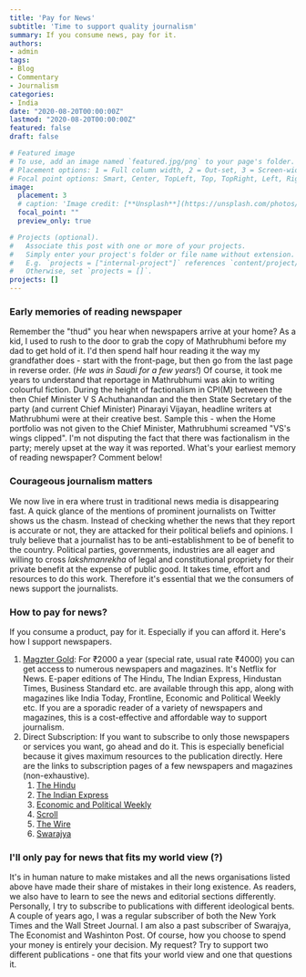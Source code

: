 ```yaml
---
title: 'Pay for News'
subtitle: 'Time to support quality journalism'
summary: If you consume news, pay for it.
authors:
- admin
tags:
- Blog
- Commentary
- Journalism
categories:
- India
date: "2020-08-20T00:00:00Z"
lastmod: "2020-08-20T00:00:00Z"
featured: false
draft: false

# Featured image
# To use, add an image named `featured.jpg/png` to your page's folder.
# Placement options: 1 = Full column width, 2 = Out-set, 3 = Screen-width
# Focal point options: Smart, Center, TopLeft, Top, TopRight, Left, Right, BottomLeft, Bottom, BottomRight
image:
  placement: 3
  # caption: 'Image credit: [**Unsplash**](https://unsplash.com/photos/CpkOjOcXdUY)'
  focal_point: ""
  preview_only: true

# Projects (optional).
#   Associate this post with one or more of your projects.
#   Simply enter your project's folder or file name without extension.
#   E.g. `projects = ["internal-project"]` references `content/project/deep-learning/index.md`.
#   Otherwise, set `projects = []`.
projects: []
---
```


### Early memories of reading newspaper

Remember the "thud" you hear when newspapers arrive at your home? As a kid, I used to rush to the door to grab the copy of Mathrubhumi before my dad to get hold of it. I'd then spend half hour reading it the way my grandfather does - start with the front-page, but then go from the last page in reverse order. (_He was in Saudi for a few years!_) Of course, it took me years to understand that reportage in Mathrubhumi was akin to writing colourful fiction. During the height of factionalism in CPI(M) between the then Chief Minister V S Achuthanandan and the then State Secretary of the party (and current Chief Minister) Pinarayi Vijayan, headline writers at Mathrubhumi were at their creative best. Sample this - when the Home portfolio was not given to the Chief Minister, Mathrubhumi screamed "VS's wings clipped". I'm not disputing the fact that there was factionalism in the party; merely upset at the way it was reported. What's your earliest memory of reading newspaper? Comment below! 

### Courageous journalism matters

We now live in era where trust in traditional news media is disappearing fast. A quick glance of the mentions of prominent journalists on Twitter shows us the chasm. Instead of checking whether the news that they report is accurate or not, they are attacked for their political beliefs and opinions. I truly believe that a journalist has to be anti-establishment to be of benefit to the country. Political parties, governments, industries are all eager and willing to cross _lakshmanrekha_  of legal and constitutional propriety for their private benefit at the expense of public good. It takes time, effort and resources to do this work. Therefore it's essential that we the consumers of news support the journalists. 

### How to pay for news? 

If you consume a product, pay for it. Especially if you can afford it. Here's how I support newspapers. 

1. [Magzter Gold](https://www.magzter.com/magztergold/annualbestoffer/?utm_source=svg-cps&utm_medium=68877): For ₹2000 a year (special rate, usual rate ₹4000) you can get access to numerous newspapers and magazines. It's Netflix for News. E-paper editions of The Hindu, The Indian Express, Hindustan Times, Business Standard etc. are available through this app, along with magazines like India Today, Frontline, Economic and Political Weekly etc. If you are a sporadic reader of a variety of newspapers and magazines, this is a cost-effective and affordable way to support journalism. 
2. Direct Subscription: If you want to subscribe to only those newspapers or services you want, go ahead and do it. This is especially beneficial because it gives maximum resources to the publication directly. Here are the links to subscription pages of a few newspapers and magazines (non-exhaustive). 
   1. [The Hindu](https://subscription.thehindu.com/subscription?utm_source=thmenu&utm_medium=subscription&utm_campaign=subscribebutton)
   2. [The Indian Express](https://indianexpress.com/express-plus/subscription-plan/)
   3. [Economic and Political Weekly](https://www.epw.in/subscribe.html)
   4. [Scroll](https://scroll.in/subscribe?utm_source=InternalMasthead&utm_medium=Left&utm_campaign=Aug21&utm_content=MHL)
   5. [The Wire](https://support.thewire.in/)
   6. [Swarajya](https://subscriptions.swarajyamag.com/join-us/?utm_source=direct&utm_medium=website&utm_campaign=homepage) 

### I'll only pay for news that fits my world view (?)

It's in human nature to make mistakes and all the news organisations listed above have made their share of mistakes in their long existence. As readers, we also have to learn to see the news and editorial sections differently. Personally, I try to subscribe to publications with different ideological bents. A couple of years ago, I was a regular subscriber of both the New York Times and the Wall Street Journal. I am also a past subscriber of Swarajya, The Economist and Washinton Post. Of course, how you choose to spend your money is entirely your decision. My request? Try to support two different publications - one that fits your world view and one that questions it. 





